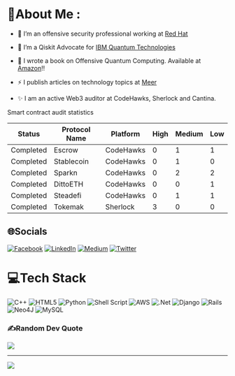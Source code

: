 # 💫About Me :

- 🔭 I’m an offensive security professional working at [Red Hat](https://www.redhat.com/en)  
  

-  🔎 I’m a Qiskit Advocate for [IBM Quantum Technologies](https://www.credly.com/badges/51ee20e5-c38e-4b91-9eb1-938de6d037ef)   
  

- 📖 I wrote a book on Offensive Quantum Computing. Available at [Amazon](https://www.amazon.com/Introduction-Adversarial-Quantum-Computing-Practice-ebook/dp/B09YMJXQTX/ref=sr_1_1?crid=3VZONRJBAP2G3&keywords=fernando+velazquez+quantum&qid=1654154138&sprefix=%2Caps%2C138&sr=8-1)!!  
  

- ⚡ I publish articles on technology topics at  [Meer](https://www.meer.com/en/authors/390-fernando-velazquez)
  

- :sparkles: I am an active Web3 auditor at CodeHawks, Sherlock and Cantina.


Smart contract audit statistics

| Status    | Protocol Name | Platform  | High | Medium | Low |
|-----------|---------------|-----------|------|--------|-----|
| Completed | Escrow        | CodeHawks | 0    | 1      | 1   |
| Completed | Stablecoin    | CodeHawks | 0    | 1      | 0   |
| Completed | Sparkn        | CodeHawks | 0    | 2      | 2   |
| Completed | DittoETH      | CodeHawks | 0    | 0      | 1   |
| Completed | Steadefi      | CodeHawks | 0    | 1      | 1   |
| Completed | Tokemak       | Sherlock  | 3    | 0      | 0   |

## 🌐Socials
[![Facebook](https://img.shields.io/badge/Facebook-%231877F2.svg?logo=Facebook&logoColor=white)](https://facebook.com/RedHatInc) [![LinkedIn](https://img.shields.io/badge/LinkedIn-%230077B5.svg?logo=linkedin&logoColor=white)](https://linkedin.com/in/fernando-v-90861838) [![Medium](https://img.shields.io/badge/Medium-12100E?logo=medium&logoColor=white)](https://medium.com/@openshift-on-z) [![Twitter](https://img.shields.io/badge/Twitter-%231DA1F2.svg?logo=Twitter&logoColor=white)](https://twitter.com/OpenshiftZ) 

# 💻Tech Stack
![C++](https://img.shields.io/badge/c++-%2300599C.svg?style=for-the-badge&logo=c%2B%2B&logoColor=white) ![HTML5](https://img.shields.io/badge/html5-%23E34F26.svg?style=for-the-badge&logo=html5&logoColor=white) ![Python](https://img.shields.io/badge/python-3670A0?style=for-the-badge&logo=python&logoColor=ffdd54) ![Shell Script](https://img.shields.io/badge/shell_script-%23121011.svg?style=for-the-badge&logo=gnu-bash&logoColor=white) ![AWS](https://img.shields.io/badge/AWS-%23FF9900.svg?style=for-the-badge&logo=amazon-aws&logoColor=white) ![.Net](https://img.shields.io/badge/.NET-5C2D91?style=for-the-badge&logo=.net&logoColor=white) ![Django](https://img.shields.io/badge/django-%23092E20.svg?style=for-the-badge&logo=django&logoColor=white) ![Rails](https://img.shields.io/badge/rails-%23CC0000.svg?style=for-the-badge&logo=ruby-on-rails&logoColor=white) 	![Neo4J](https://img.shields.io/badge/Neo4j-008CC1?style=for-the-badge&logo=neo4j&logoColor=white) ![MySQL](https://img.shields.io/badge/mysql-%2300f.svg?style=for-the-badge&logo=mysql&logoColor=white)


### ✍️Random Dev Quote
![](https://quotes-github-readme.vercel.app/api?type=horizontal&theme=radical)

---
[![](https://visitcount.itsvg.in/api?id=fvelazquez-X&icon=2&color=6)](https://visitcount.itsvg.in)

